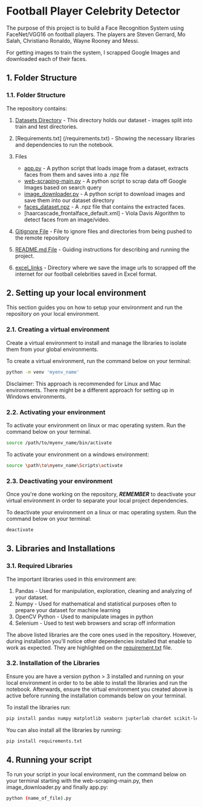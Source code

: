 # Football Player Celebrity Detector

The purpose of this project is to build a Face Recognition System using FaceNet/VGG16 on football players. The players are Steven Gerrard, Mo Salah, Christiano Ronaldo, Wayne Rooney and Messi.

For getting images to train the system, I scrapped Google Images and downloaded each of their faces.

## 1. Folder Structure

### 1.1. Folder Structure

The repository contains:

1. [Datasets Directory](/datasets/) - This directory holds our dataset - images split into train and test directories.

2. [Requirements.txt] (/requirements.txt) - Showing the necessary libraries and dependencies to run the notebook.
3. Files
   - [app.py](app.py) - A python script that loads image from a dataset, extracts faces from them and saves into a .npz file
   - [web-scraping-main.py](web-scraping-main.py) - A python script to scrap data off Google Images based on search query
   - [image_downloader.py](image_downloader.py) - A python script to download images and save them into our dataset directory
   - [faces_dataset.npz](faces_dataset.npz) - A .npz file that contains the extracted faces.
   - [haarcascade_frontalface_default.xml] - Viola Davis Algorithm to detect faces from an image/video.
4. [Gitignore File](/.gitignore) - File to ignore files and directories from being pushed to the remote repository
5. [README.md File](/README.md) - Guiding instructions for describing and running the project.
6. [excel_links](excel_links) -  Directory where we save the image urls to scrapped off the internet for our football celebrities saved in Excel format.

## 2. Setting up your local environment

This section guides you on how to setup your environment and run the repository on your local environment.

### 2.1. Creating a virtual environment

Create a virtual environment to install and manage the libraries to isolate them from your global environments.

To create a virtual environment, run the command below on your terminal:

```bash
python -m venv 'myenv_name'
```

Disclaimer: This approach is recommended for Linux and Mac environments. There might be a different approach for setting up in Windows environments.

### 2.2. Activating your environment

To activate your environment on linux or mac operating system. Run the command below on your terminal.

```bash
source /path/to/myenv_name/bin/activate
```

To activate your environment on a windows environment:

```bash
source \path\to\myenv_name\Scripts\activate
```

### 2.3. Deactivating your environment

Once you're done working on the repository, <b><i>REMEMBER</i></b> to deactivate your virtual environment in order to separate your local project dependencies.

To deactivate your environment on a linux or mac operating system. Run the command below on your terminal:

```bash
deactivate
```

## 3. Libraries and Installations

### 3.1. Required Libraries

The important libraries used in this environment are:

1. Pandas - Used for manipulation, exploration, cleaning and analyzing of your dataset.
2. Numpy - Used for mathematical and statistical purposes often to prepare your dataset for machine learning
3. OpenCV Python - Used to manipulate images in python
4. Selenium - Used to test web browsers and scrap off information

The above listed libraries are the core ones used in the repository. However, during installation you'll notice other dependencies installed that enable to work as expected. They are highlighted on the [requirement.txt](/requirements.txt) file.

### 3.2. Installation of the Libraries

Ensure you are have a version python > 3 installed and running on your local environment in order to to be able to install the libraries and run the notebook. Afterwards, ensure the virtual environment you created above is active before running the installation commands below on your terminal.

To install the libraries run:

```bash
pip install pandas numpy matplotlib seaborn jupterlab chardet scikit-learn
```

You can also install all the libraries by running:

```bash
pip install requirements.txt
```

## 4. Running your script

To run your script in your local environment, run the command below on your terminal starting with the web-scraping-main.py, then image_downloader.py and finally app.py:

```bash
python (name_of_file).py
```
